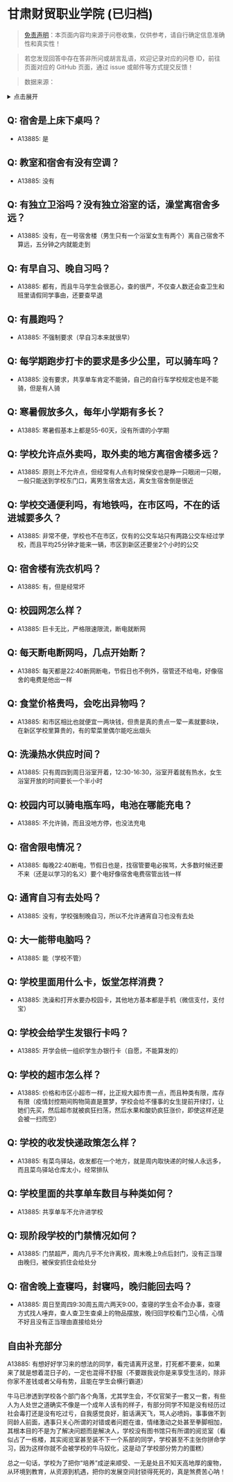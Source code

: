 # 甘肃财贸职业学院 (已归档)

> [免责声明](https://colleges.chat/#_3)：本页面内容均来源于问卷收集，仅供参考，请自行确定信息准确性和真实性！

> 若您发现回答中存在答非所问或胡言乱语，欢迎记录对应的问卷 ID，前往页面对应的 GitHub 页面，通过 issue 或邮件等方式提交反馈！

> 数据来源：

<details><summary>点击展开</summary>
<ul>
<li>A13885: 匿名 (2022 年 07 月)</li>
</ul>
</details>

## Q: 宿舍是上床下桌吗？

- A13885: 是

## Q: 教室和宿舍有没有空调？

- A13885: 没有

## Q: 有独立卫浴吗？没有独立浴室的话，澡堂离宿舍多远？

- A13885: 没有，在一号宿舍楼（男生只有一个浴室女生有两个）离自己宿舍不算远，五分钟之内就能走到

## Q: 有早自习、晚自习吗？

- A13885: 都有，而且牛马学生会很恶心，查的很严，不仅查人数还会查卫生和班里请假同学事由，还要查早退

## Q: 有晨跑吗？

- A13885: 不强制要求（早自习本来就很早）

## Q: 每学期跑步打卡的要求是多少公里，可以骑车吗？

- A13885: 没有要求，共享单车肯定不能骑，自己的自行车学校规定也是不能骑，但是有人骑

## Q: 寒暑假放多久，每年小学期有多长？

- A13885: 寒暑假基本上都是55-60天，没有所谓的小学期

## Q: 学校允许点外卖吗，取外卖的地方离宿舍楼多远？

- A13885: 原则上不允许点，但经常有人点有时候保安也是睁一只眼闭一只眼，一般只能送到学校东门口，离男生宿舍太远，离女生宿舍倒是很近

## Q: 学校交通便利吗，有地铁吗，在市区吗，不在的话进城要多久？

- A13885: 非常不便，学校也不在市区，仅有的公交车站只有两路公交车经过学校，而且平均25分钟才能来一辆，市区到新区还要坐2个小时的公交

## Q: 宿舍楼有洗衣机吗？

- A13885: 有，但是经常坏

## Q: 校园网怎么样？

- A13885: 巨卡无比，严格限速限流，断电就断网

## Q: 每天断电断网吗，几点开始断？

- A13885: 每天都是22:40断网断电，节假日也不例外，宿管还不给电，好像宿舍的电费是他出一样

## Q: 食堂价格贵吗，会吃出异物吗？

- A13885: 和市区相比也就便宜一两块钱，但贵是真的贵点一荤一素就要8块，在新区学校里算贵的，有的荤菜里偶尔能吃出烟头

## Q: 洗澡热水供应时间？

- A13885: 只有周四到周日浴室开着，12:30-16:30，浴室开着就有热水，女生浴室开放的时间要长一个半小时

## Q: 校园内可以骑电瓶车吗，电池在哪能充电？

- A13885: 不允许骑，而且没地方停，也没法充电

## Q: 宿舍限电情况？

- A13885: 每晚22:40断电，节假日也是，找宿管要电必挨骂，大多数时候还要不来（还是以学习的名义）要个电好像宿舍电费宿管出钱一样

## Q: 通宵自习有去处吗？

- A13885: 没有，学校强制晚自习，所以不允许通宵自习也没有去处

## Q: 大一能带电脑吗？

- A13885: 能（学校不管）

## Q: 学校里面用什么卡，饭堂怎样消费？

- A13885: 洗澡和打开水要办校园卡，其他地方基本都是手机（微信支付，支付宝）

## Q: 学校会给学生发银行卡吗？

- A13885: 开学会统一组织学生办银行卡（自愿，不能算发的）

## Q: 学校的超市怎么样？

- A13885: 价格和市区小超市一样，比正规大超市贵一点，而且种类有限，库存有限（疫情封控期间购物简直是噩梦，学校会给不懂事的女生提前开绿灯，让她们先买，然后超市就被疯狂扫荡，然后水果和酸奶疯狂涨价，即使这样还是会被一扫而空）

## Q: 学校的收发快递政策怎么样？

- A13885: 有菜鸟驿站，收发都在一个地方，就是周内取快递的时候人永远多，而且菜鸟驿站仓库太小，经常排队

## Q: 学校里面的共享单车数目与种类如何？

- A13885: 共享单车不允许进学校

## Q: 现阶段学校的门禁情况如何？

- A13885: 门禁超严，周内几乎不允许离校，周末晚上9点后封门，没有正当理由晚归，被保安抓住会给处分

## Q: 宿舍晚上查寝吗，封寝吗，晚归能回去吗？

- A13885: 周日至周四9:30周五周六两天9:00，查寝的学生会不会办事，查寝方式找人唾弃，查人查卫生查桌上的物品摆放，晚归回学校看门卫心情，心情不好且没有正当理由直接给处分

## 自由补充部分

A13885: 有想好好学习来的想法的同学，看完请离开这里，打死都不要来，如果来了就是想着混日子的，一定也混得不舒服（不要跟我说你是来享受生活的，除非你家不差钱或者父母有势，且能在学生会横行霸道）

牛马已渗透到学校各个部门各个角落，尤其学生会，不仅官架子一套又一套，有些人为人处世之道确实不像是一个成年人该有的样子，有部分同学不知是没有经历过社会毒打还是没有吃过亏，自我感觉良好，脏话满天飞，骂人必喷妈，事事做不到同龄人前面，遇事只关心所谓的对错或者问题在谁，情绪激动之处甚至拳脚相加，其根本目的不是为了解决问题而是解决人，学校没有图书馆只有所谓的阅览室（看似占了一栋楼，其实阅览室甚至装不下一个系部的同学，学校甚至不主张你拼命学习，因为这样你就不会被学校的牛马奴化，这是动了学校部分势力的蛋糕）

总之一句话，学校为了把你“培养”成逆来顺受、一无是处且不知天高地厚的废物，从环境到教育，从资源到机遇，把你的发展空间封锁得死死的，真是煞费苦心呐！